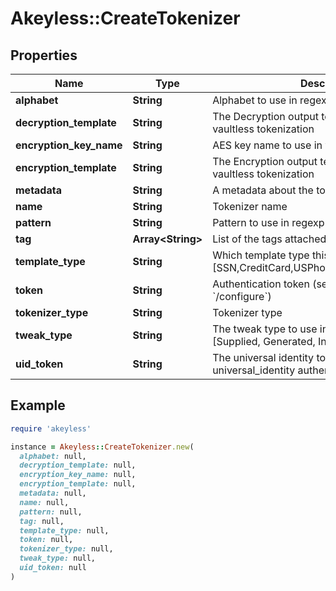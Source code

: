 # Akeyless::CreateTokenizer

## Properties

| Name | Type | Description | Notes |
| ---- | ---- | ----------- | ----- |
| **alphabet** | **String** | Alphabet to use in regexp vaultless tokenization | [optional] |
| **decryption_template** | **String** | The Decryption output template to use in regexp vaultless tokenization | [optional] |
| **encryption_key_name** | **String** | AES key name to use in vaultless tokenization | [optional] |
| **encryption_template** | **String** | The Encryption output template to use in regexp vaultless tokenization | [optional] |
| **metadata** | **String** | A metadata about the tokenizer | [optional] |
| **name** | **String** | Tokenizer name |  |
| **pattern** | **String** | Pattern to use in regexp vaultless tokenization | [optional] |
| **tag** | **Array&lt;String&gt;** | List of the tags attached to this key | [optional] |
| **template_type** | **String** | Which template type this tokenizer is used for [SSN,CreditCard,USPhoneNumber,Email,Regexp] |  |
| **token** | **String** | Authentication token (see &#x60;/auth&#x60; and &#x60;/configure&#x60;) | [optional] |
| **tokenizer_type** | **String** | Tokenizer type |  |
| **tweak_type** | **String** | The tweak type to use in vaultless tokenization [Supplied, Generated, Internal, Masking] | [optional] |
| **uid_token** | **String** | The universal identity token, Required only for universal_identity authentication | [optional] |

## Example

```ruby
require 'akeyless'

instance = Akeyless::CreateTokenizer.new(
  alphabet: null,
  decryption_template: null,
  encryption_key_name: null,
  encryption_template: null,
  metadata: null,
  name: null,
  pattern: null,
  tag: null,
  template_type: null,
  token: null,
  tokenizer_type: null,
  tweak_type: null,
  uid_token: null
)
```

